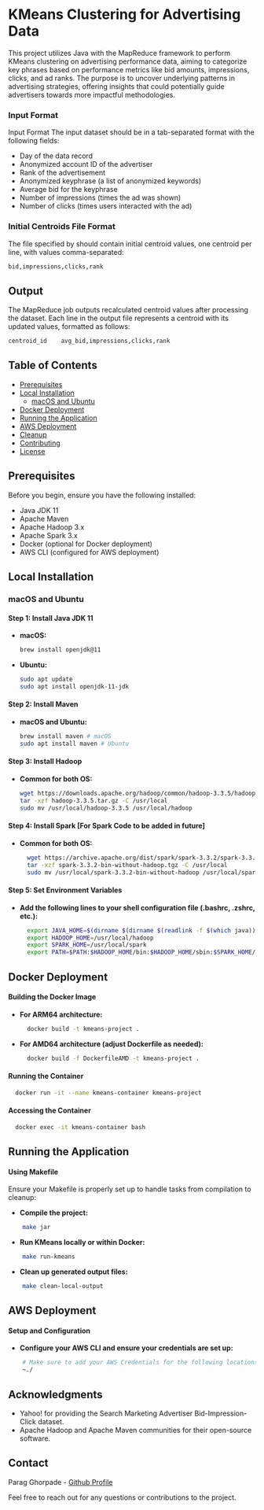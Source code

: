# KMeans Clustering for Advertising Data

This project utilizes Java with the MapReduce framework to perform KMeans clustering on advertising performance data, aiming to categorize key phrases based on performance metrics like bid amounts, impressions, clicks, and ad ranks. The purpose is to uncover underlying patterns in advertising strategies, offering insights that could potentially guide advertisers towards more impactful methodologies.
### Input Format

Input Format
The input dataset should be in a tab-separated format with the following fields:

- Day of the data record
- Anonymized account ID of the advertiser
- Rank of the advertisement
- Anonymized keyphrase (a list of anonymized keywords)
- Average bid for the keyphrase
- Number of impressions (times the ad was shown)
- Number of clicks (times users interacted with the ad)

### Initial Centroids File Format

The file specified by <centroids-path> should contain initial centroid values, one centroid per line, with values comma-separated:

```sh
bid,impressions,clicks,rank
```

## Output

The MapReduce job outputs recalculated centroid values after processing the dataset. Each line in the output file represents a centroid with its updated values, formatted as follows:

```sh
centroid_id    avg_bid,impressions,clicks,rank
```

## Table of Contents
- [Prerequisites](#prerequisites)
- [Local Installation](#local-installation)
  - [macOS and Ubuntu](#macos-and-ubuntu)
- [Docker Deployment](#docker-deployment)
- [Running the Application](#running-the-application)
- [AWS Deployment](#aws-deployment)
- [Cleanup](#cleanup)
- [Contributing](#contributing)
- [License](#license)

## Prerequisites
Before you begin, ensure you have the following installed:
- Java JDK 11
- Apache Maven
- Apache Hadoop 3.x
- Apache Spark 3.x
- Docker (optional for Docker deployment)
- AWS CLI (configured for AWS deployment)

## Local Installation
### macOS and Ubuntu

#### Step 1: Install Java JDK 11
- **macOS:**
  ```bash
  brew install openjdk@11
  ```
- **Ubuntu:**
  ```bash
  sudo apt update
  sudo apt install openjdk-11-jdk
  ```

#### Step 2: Install Maven
- **macOS and Ubuntu:**
  ```bash
  brew install maven # macOS
  sudo apt install maven # Ubuntu
  ```
#### Step 3: Install Hadoop
- **Common for both OS:**
  ```bash
  wget https://downloads.apache.org/hadoop/common/hadoop-3.3.5/hadoop-3.3.5.tar.gz
  tar -xzf hadoop-3.3.5.tar.gz -C /usr/local
  sudo mv /usr/local/hadoop-3.3.5 /usr/local/hadoop
  ```

#### Step 4: Install Spark [For Spark Code to be added in future]
- **Common for both OS:**
  ```bash
    wget https://archive.apache.org/dist/spark/spark-3.3.2/spark-3.3.2-bin-without-hadoop.tgz
    tar -xzf spark-3.3.2-bin-without-hadoop.tgz -C /usr/local
    sudo mv /usr/local/spark-3.3.2-bin-without-hadoop /usr/local/spark
  ```

#### Step 5: Set Environment Variables
- **Add the following lines to your shell configuration file (.bashrc, .zshrc, etc.):**
  ```bash
    export JAVA_HOME=$(dirname $(dirname $(readlink -f $(which java))))
    export HADOOP_HOME=/usr/local/hadoop
    export SPARK_HOME=/usr/local/spark
    export PATH=$PATH:$HADOOP_HOME/bin:$HADOOP_HOME/sbin:$SPARK_HOME/bin
  ```
## Docker Deployment
#### Building the Docker Image
- **For ARM64 architecture:**
  ```bash
    docker build -t kmeans-project .
  ```
- **For AMD64 architecture (adjust Dockerfile as needed):**
  ```bash
    docker build -f DockerfileAMD -t kmeans-project .
  ```
#### Running the Container
  ```bash
    docker run -it --name kmeans-container kmeans-project
  ```
#### Accessing the Container
  ```bash
    docker exec -it kmeans-container bash
  ```
## Running the Application
#### Using Makefile
Ensure your Makefile is properly set up to handle tasks from compilation to cleanup:

- **Compile the project:**
```bash
    make jar
```

- **Run KMeans locally or within Docker:**
```bash
    make run-kmeans
```

- **Clean up generated output files:**
```bash
    make clean-local-output
```

## AWS Deployment

#### Setup and Configuration
- **Configure your AWS CLI and ensure your credentials are set up:**
```bash
    # Make sure to add your AWS Credentials for the following locations:-
    ~./
```





## Acknowledgments

- Yahoo! for providing the Search Marketing Advertiser Bid-Impression-Click dataset.
- Apache Hadoop and Apache Maven communities for their open-source software.

## Contact

Parag Ghorpade - [Github Profile](https://github.com/Parag0506)

Feel free to reach out for any questions or contributions to the project.
